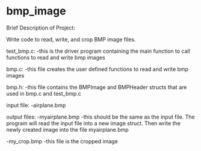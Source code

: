 # bmp_image

Brief Description of Project:

Write code to read, write, and crop BMP image files. 

test_bmp.c:
-this is the driver program containing the main function to call functions to read and write bmp images

bmp.c:
-this file creates the user defined functions to read and write bmp images

bmp.h:
-this file contains the BMPImage and BMPHeader structs that are used in bmp.c and test_bmp.c

input file: 
-airplane.bmp

output files:
-myairplane.bmp
  -this should be the same as the input file. The program will read the input file into a new image struct. Then write the newly created image into the file myairplane.bmp

-my_crop.bmp
  -this file is the cropped image
  
  
